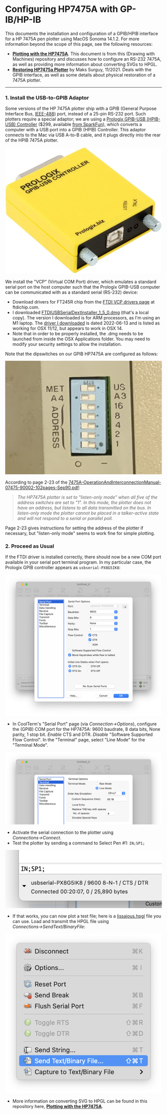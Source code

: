 # Configuring HP7475A with GP-IB/HP-IB 

This documents the installation and configuration of a GPIB/HPIB interface for a HP 7475A pen plotter using MacOS Sonoma 14.1.2. For more information beyond the scope of this page, see the following resources:

* [**Plotting with the HP7475A**](../../README.md). This document is from this (Drawing with Machines) repository and discusses how to configure an RS-232 7475A, as well as providing more information about converting SVGs to HPGL. 
* [**Restoring HP7475a Plotter**](https://www.patreon.com/posts/restoring-58323966) by Maks Surguy, 11/2021. Deals with the GPIB interface, as well as some details about physical restoration of a 7475A plotter. 


---

### 1. Install the USB-to-GPIB Adaptor

Some versions of the HP 7475A plotter ship with a GPIB (General Purpose Interface Bus, [IEEE-488](https://en.wikipedia.org/wiki/IEEE-488)) port, instead of a 25-pin RS-232 port. Such plotters require a special adaptor; we are using a [Prologix GPIB-USB (HPIB-USB) Controller](https://prologix.biz/product/gpib-usb-controller/) ($299, available [from SparkFun](https://www.sparkfun.com/products/549)), which converts a computer with a USB port into a GPIB (HPIB) Controller. This adaptor connects to the Mac via USB A-to-B cable, and it plugs directly into the rear of the HPIB 7475A plotter. 

![Prologix GPIB-USB](prologix.png)

We install the "VCP" (Virtual COM Port) driver, which emulates a standard serial port on the host computer such that the Prologix GPIB-USB computer can be communicated with as a standard serial (RS-232) device: 

* Download drivers for FT245R chip from the [FTDI VCP drivers page](https://ftdichip.com/drivers/vcp-drivers/) at ftdichip.com.
* I downloaded [FTDIUSBSerialDextInstaller_1_5_0.dmg](FTDIUSBSerialDextInstaller_1_5_0.dmg) (that's a local copy). The version I downloaded is for ARM processors, as I'm using an M1 laptop. The [driver I downloaded](https://ftdichip.com/wp-content/uploads/2022/06/FTDIUSBSerialDextInstaller_1_5_0.dmg) is dated 2022-06-13 and is listed as working for OSX 11/12, but appears to work in OSX 14.
* Note that in order to be properly installed, the .dmg needs to be launched from inside the OSX Applications folder. You may need to modify your security settings to allow the installation. 

Note that the dipswitches on our GPIB HP7475A are configured as follows: 

![gpib_7475a_dipswitches.jpg](gpib_7475a_dipswitches.jpg)

According to page 2-23 of the [7475A-OperationAndInterconnectionManual-07475-90002-102pages-Sep90.pdf](../7475A-OperationAndInterconnectionManual-07475-90002-102pages-Sep90.pdf): 

> *The HP7475A plotter is set to "listen-only mode" when all five of the address switches are set to "1". In this mode, the plotter does not have an address, but listens to all data transmitted on the bus. In listen-only mode the plotter cannot be placed in a talker-active state and will not respond to a serial or parallel poll.*

Page 2-23 gives instructions for setting the address of the plotter if necessary, but "listen-only mode" seems to work fine for simple plotting. 

### 2. Proceed as Usual

If the FTDI driver is installed correctly, there should now be a new COM port available in your serial port terminal program. In my particular case, the Prologix GPIB controller appears as `usbserial-PX8G5IK8`: 

![coolterm_config1.png](coolterm_config1.png)

* In CoolTerm's "Serial Port" page (via *Connection->Options*), configure the (GPIB) COM port for the HP7475A: 9600 baudrate, 8 data bits, None parity, 1 stop bit. *Enable* CTS and DTR. *Disable* "Software Supported Flow Control". In the "Terminal" page, select "Line Mode" for the "Terminal Mode". 

![coolterm_config2.png](coolterm_config2.png)

* Activate the serial connection to the plotter using *Connections→Connect*. 
* Test the plotter by sending a command to Select Pen #1: `IN;SP1;`

![test_commands.png](test_commands.png)

* If that works, you can now plot a test file; here is a [lissajous.hpgl](lissajous.hpgl) file you can use. Load and transmit the HPGL file using *Connections→SendText/BinaryFile*:

![coolterm_7475a_send_file.png](coolterm_7475a_send_file.png)

* More information on converting SVG to HPGL can be found in this repository here, [**Plotting with the HP7475A**](../../README.md). 

